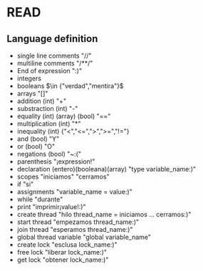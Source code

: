 # READ

## Language definition

- single line comments "//"
- multiline comments "/**/"
- End of expression ":)"
- integers 
- booleans $\in {"verdad","mentira"}$
- arrays "[]"
- addition (int) "+"
- substraction (int) "-"
- equality (int) (array) (bool) "=="
- multiplication (int) "*"
- inequality (int) {"<","<=",">",">=","!="}
- and (bool) "Y"
- or (bool) "O"
- negations (bool) "~:("
- parenthesis "¡expression!"
- declaration (entero)(booleana)(array) "type variable_name:)"
- scopes "iniciamos" "cerramos"
- if "si"
- assignments "variable_name = value:)"
- while "durante"
- print "imprimir¡value!:)"
- create thread "hilo thread_name = iniciamos ... cerramos:)"
- start thread "empezamos thread_name:)"
- join thread "esperamos thread_name:)"
- global thread variable "global variable_name"
- create lock "esclusa lock_name:)"
- free lock "liberar lock_name:)"
- get lock "obtener lock_name:)"